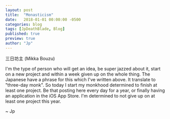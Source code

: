 ```yaml
---
layout: post
title:  "Monasticism"
date:   2018-01-01 00:00:00 -0500
categories: blog
tags: [JpDeathBlade, Blog]
published: true
preview: true
author: "Jp"
---
```

三日坊主 (Mikka Bouzu)

I'm the type of person who will get an idea, be super jazzed about it, start on a new project and within a week given up on the whole thing. The Japanese have a phrase for this which I've written above. It translate to "three-day monk". So today I start my monkhood determined to finish at least one project. Be that posting here every day for a year, or finally having an application in the iOS App Store. I'm determined to not give up on at least one project this year.

~ Jp
